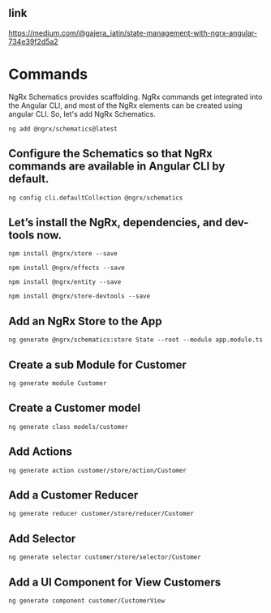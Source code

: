 ## link
https://medium.com/@gajera_jatin/state-management-with-ngrx-angular-734e39f2d5a2
# Commands
NgRx Schematics provides scaffolding. NgRx commands get integrated into the Angular CLI, and most of the NgRx elements can be created using angular CLI. So, let's add NgRx Schematics.
```
ng add @ngrx/schematics@latest
```
## Configure the Schematics so that NgRx commands are available in Angular CLI by default.
```
ng config cli.defaultCollection @ngrx/schematics
```
## Let’s install the NgRx,  dependencies, and dev-tools now.
```
npm install @ngrx/store --save 
```
```
npm install @ngrx/effects --save 
```
```
npm install @ngrx/entity --save 
```
```
npm install @ngrx/store-devtools --save
```
## Add an NgRx Store to the App
```
ng generate @ngrx/schematics:store State --root --module app.module.ts
```
## Create a sub Module for Customer
```
ng generate module Customer
```
## Create a Customer model
```
ng generate class models/customer
```
## Add Actions
```
ng generate action customer/store/action/Customer
```
## Add a Customer Reducer
```
ng generate reducer customer/store/reducer/Customer
```
## Add Selector
```
ng generate selector customer/store/selector/Customer
```
## Add a UI Component for View Customers
```
ng generate component customer/CustomerView
```
